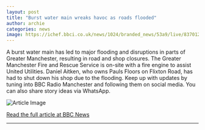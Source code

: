 ```yaml
---
layout: post
title: "Burst water main wreaks havoc as roads flooded"
author: archie
categories: news
image: https://ichef.bbci.co.uk/news/1024/branded_news/53a9/live/837012f0-97cf-11f0-858a-a904eacbef23.jpg
---
```

A burst water main has led to major flooding and disruptions in parts of Greater Manchester, resulting in road and shop closures. The Greater Manchester Fire and Rescue Service is on-site with a fire engine to assist United Utilities. Daniel Aitken, who owns Pauls Floors on Flixton Road, has had to shut down his shop due to the flooding. Keep up with updates by tuning into BBC Radio Manchester and following them on social media. You can also share story ideas via WhatsApp.

![Article Image](https://ichef.bbci.co.uk/news/1024/branded_news/53a9/live/837012f0-97cf-11f0-858a-a904eacbef23.jpg)

[Read the full article at BBC News](https://www.bbc.com/news/articles/cqlz96rzw9po?at_medium=RSS&at_campaign=rss)

---
